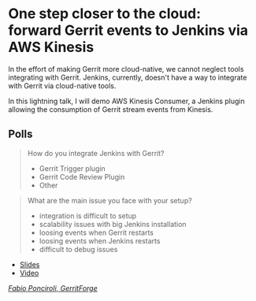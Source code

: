 # One step closer to the cloud: forward Gerrit events to Jenkins via AWS Kinesis

In the effort of making Gerrit more cloud-native, we cannot neglect tools
integrating with Gerrit. Jenkins, currently, doesn't have a way to integrate
with Gerrit via cloud-native tools.

In this lightning talk, I will demo AWS Kinesis Consumer, a Jenkins plugin
allowing the consumption of Gerrit stream events from Kinesis.

## Polls

> How do you integrate Jenkins with Gerrit?
> - Gerrit Trigger plugin
> - Gerrit Code Review Plugin
> - Other

> What are the main issue you face with your setup?
> - integration is difficult to setup
> - scalability issues with big Jenkins installation
> - loosing events when Gerrit restarts
> - loosing events when Jenkins restarts
> - difficult to debug issues

- [Slides](https://storage.googleapis.com/gerrit-talks/summit/2021/Virtual%20Gerrit%20Summit%202021_%20Forward%20Gerrit%20events%20to%20Jenkins%20via%20AWS%20Kinesis.pdf)
- [Video](https://youtu.be/XLuL-EKFRbc)

*[Fabio Ponciroli, GerritForge](../speakers.md#fponciroli)*
